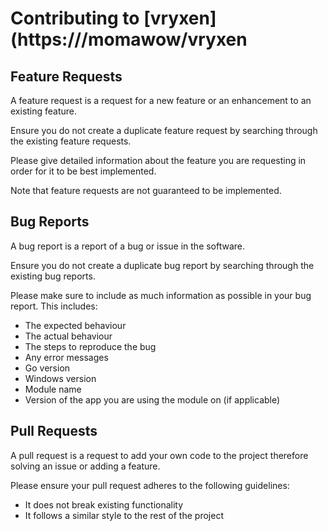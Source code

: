 # Contributing to [vryxen](https:///momawow/vryxen

## Feature Requests

A feature request is a request for a new feature or an enhancement to an existing feature.

Ensure you do not create a duplicate feature request by searching through the existing feature requests.

Please give detailed information about the feature you are requesting in order for it to be best implemented.

Note that feature requests are not guaranteed to be implemented.

## Bug Reports

A bug report is a report of a bug or issue in the software.

Ensure you do not create a duplicate bug report by searching through the existing bug reports.

Please make sure to include as much information as possible in your bug report. This includes:

- The expected behaviour
- The actual behaviour
- The steps to reproduce the bug
- Any error messages
- Go version
- Windows version
- Module name
- Version of the app you are using the module on (if applicable)

## Pull Requests

A pull request is a request to add your own code to the project therefore solving an issue or adding a feature.

Please ensure your pull request adheres to the following guidelines:
- It does not break existing functionality
- It follows a similar style to the rest of the project




